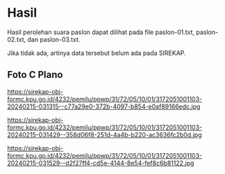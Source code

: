 # Hasil

Hasil perolehan suara paslon dapat dilihat pada file paslon-01.txt, paslon-02.txt, dan paslon-03.txt.

Jika tidak ada, artinya data tersebut belum ada pada SIREKAP.

## Foto C Plano

https://sirekap-obj-formc.kpu.go.id/4232/pemilu/ppwp/31/72/05/10/01/3172051001103-20240215-031315--c77a29e0-372b-4097-b854-e0af89166edc.jpg

https://sirekap-obj-formc.kpu.go.id/4232/pemilu/ppwp/31/72/05/10/01/3172051001103-20240215-031429--358d06f8-251d-4a4b-b220-ac3636fc2b0d.jpg

https://sirekap-obj-formc.kpu.go.id/4232/pemilu/ppwp/31/72/05/10/01/3172051001103-20240215-031529--d2f27ff4-cd5e-4144-8e54-fef8c6b81122.jpg
